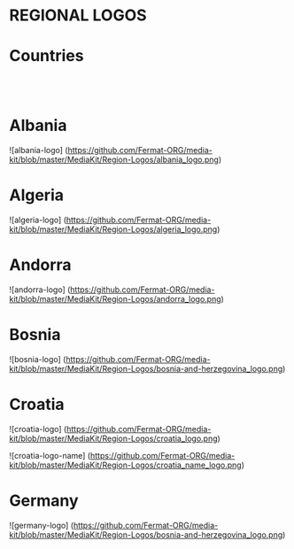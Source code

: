 # REGIONAL LOGOS

# Countries
<br><br>

# Albania

![albania-logo] (https://github.com/Fermat-ORG/media-kit/blob/master/MediaKit/Region-Logos/albania_logo.png)


# Algeria

![algeria-logo] (https://github.com/Fermat-ORG/media-kit/blob/master/MediaKit/Region-Logos/algeria_logo.png)


# Andorra

![andorra-logo] (https://github.com/Fermat-ORG/media-kit/blob/master/MediaKit/Region-Logos/andorra_logo.png)

# Bosnia

![bosnia-logo] (https://github.com/Fermat-ORG/media-kit/blob/master/MediaKit/Region-Logos/bosnia-and-herzegovina_logo.png)

# Croatia

![croatia-logo] (https://github.com/Fermat-ORG/media-kit/blob/master/MediaKit/Region-Logos/croatia_logo.png)

![croatia-logo-name] (https://github.com/Fermat-ORG/media-kit/blob/master/MediaKit/Region-Logos/croatia_name_logo.png)

# Germany

![germany-logo] (https://github.com/Fermat-ORG/media-kit/blob/master/MediaKit/Region-Logos/bosnia-and-herzegovina_logo.png)






